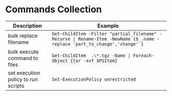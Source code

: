# Commands Collection
| Description                         | Example                                                                                                                       |
| ----------------------------------- | ----------------------------------------------------------------------------------------------------------------------------- |
| bulk replace filename               | ```Get-ChildItem -Filter "partial_filename" -Recurse \| Rename-Item -NewName {$_.name -replace 'part_to_change','change' }``` |
| bulk execute command to files       | ```Get-ChildItem  .\*.tgz -Name \| Foreach-Object {tar -xvf $PSItem}```                                                       |
| set execution policy to run scripts | ```Set-ExecutionPolicy unrestricted```                                                                                        |
